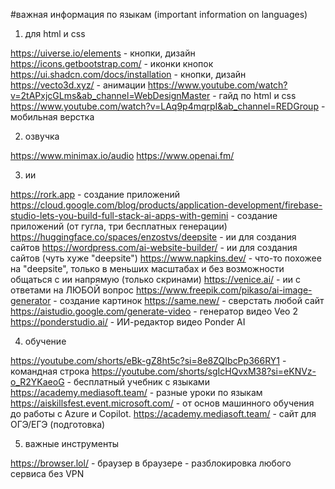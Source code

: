 #важная информация по языкам (important information on languages)


1. для html и css

https://uiverse.io/elements - кнопки, дизайн
https://icons.getbootstrap.com/ - иконки кнопок
https://ui.shadcn.com/docs/installation - кнопки, дизайн
https://vecto3d.xyz/ - анимации 
https://www.youtube.com/watch?v=2tAPxjcGLms&ab_channel=WebDesignMaster - гайд по html и css
https://www.youtube.com/watch?v=LAq9p4mqrpI&ab_channel=REDGroup - мобильная верстка 


2. озвучка 

https://www.minimax.io/audio
https://www.openai.fm/


3. ии

https://rork.app - создание приложений
https://cloud.google.com/blog/products/application-development/firebase-studio-lets-you-build-full-stack-ai-apps-with-gemini - создание приложений (от гугла, три бесплатных генерации)
https://huggingface.co/spaces/enzostvs/deepsite - ии для создания сайтов
https://wordpress.com/ai-website-builder/ - ии для создания сайтов (чуть хуже "deepsite")
https://www.napkins.dev/ - что-то похожее на "deepsite", только в меньших масштабах и без возможности общаться с ии напрямую (только скринами)
https://venice.ai/ - ии с ответами на ЛЮБОЙ вопрос
https://www.freepik.com/pikaso/ai-image-generator - создание картинок
https://same.new/ - сверстать любой сайт
https://aistudio.google.com/generate-video - генератор видео Veo 2
https://ponderstudio.ai/ - ИИ-редактор видео Ponder AI


4. обучение

https://youtube.com/shorts/eBk-gZ8ht5c?si=8e8ZQIbcPp366RY1 - командная строка
https://youtube.com/shorts/sgIcHQvxM38?si=eKNVz-o_R2YKaeoG - бесплатный учебник с языками
https://academy.mediasoft.team/ - разные уроки по языкам
https://aiskillsfest.event.microsoft.com/ - от основ машинного обучения до работы с Azure и Copilot.
https://academy.mediasoft.team/ - сайт для ОГЭ/ЕГЭ (подготовка) 


5. важные инструменты

https://browser.lol/ - браузер в браузере - разблокировка любого сервиса без VPN











